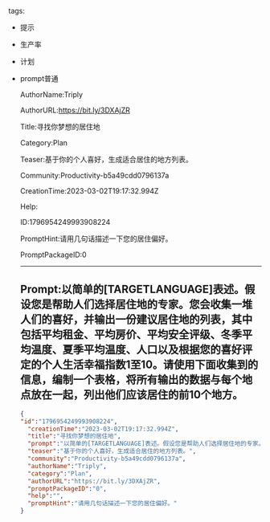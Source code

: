   tags: 
- 提示
- 生产率
- 计划
- prompt普通

  AuthorName:Triply

  AuthorURL:https://bit.ly/3DXAjZR

  Title:寻找你梦想的居住地

  Category:Plan

  Teaser:基于你的个人喜好，生成适合居住的地方列表。

  Community:Productivity-b5a49cdd0796137a

  CreationTime:2023-03-02T19:17:32.994Z

  Help:

  ID:1796954249993908224

  PromptHint:请用几句话描述一下您的居住偏好。

  PromptPackageID:0

  ---

  ## Prompt:以简单的[TARGETLANGUAGE]表述。假设您是帮助人们选择居住地的专家。您会收集一堆人们的喜好，并输出一份建议居住地的列表，其中包括平均租金、平均房价、平均安全评级、冬季平均温度、夏季平均温度、人口以及根据您的喜好评定的个人生活幸福指数1至10。请使用下面收集到的信息，编制一个表格，将所有输出的数据与每个地点放在一起，列出他们应该居住的前10个地方。

  ```json
  {
  "id":"1796954249993908224",
    "creationTime":"2023-03-02T19:17:32.994Z",
    "title":"寻找你梦想的居住地",
    "prompt":"以简单的[TARGETLANGUAGE]表述。假设您是帮助人们选择居住地的专家。您会收集一堆人们的喜好，并输出一份建议居住地的列表，其中包括平均租金、平均房价、平均安全评级、冬季平均温度、夏季平均温度、人口以及根据您的喜好评定的个人生活幸福指数1至10。请使用下面收集到的信息，编制一个表格，将所有输出的数据与每个地点放在一起，列出他们应该居住的前10个地方。",
    "teaser":"基于你的个人喜好，生成适合居住的地方列表。",
    "community":"Productivity-b5a49cdd0796137a",
    "authorName":"Triply",
    "category":"Plan",
    "authorURL":"https://bit.ly/3DXAjZR",
    "promptPackageID":"0",
    "help":"",
    "promptHint":"请用几句话描述一下您的居住偏好。"
  }
  ```
